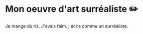 # Mon oeuvre d'art surréaliste :pencil2:

Je mange du riz. J'avais faim.
j'écris comme un surréaliste.
